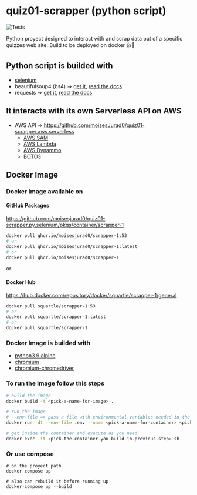 # quiz01-scrapper (python script)

![Tests](https://github.com/moisesjurad0/quiz01-scrapper.py.selenium/actions/workflows/main-pipeline.yml/badge.svg)

Python proyect designed to interact with and scrap data out of a specific quizzes web site.
Build to be deployed on docker :thumbsup::whale:

## Python script is builded with

- [selenium](https://www.selenium.dev/)
- beautifulsoup4 (bs4) => [get it](https://pypi.org/project/beautifulsoup4/), [read the docs](https://beautiful-soup-4.readthedocs.io/en/latest/).
- requests => [get it](https://pypi.org/project/requests/), [read the docs](https://requests.readthedocs.io/en/latest/).

## It interacts with its own Serverless API on AWS

- AWS API => <https://github.com/moisesJurad0/quiz01-scrapper.aws.serverless>
  - [AWS SAM](https://docs.aws.amazon.com/serverless-application-model/?icmpid=docs_homepage_compute)
  - [AWS Lambda](https://docs.aws.amazon.com/lambda/index.html)
  - [AWS Dynammo](https://docs.aws.amazon.com/dynamodb/index.html)  
  - [BOTO3](https://docs.aws.amazon.com/serverless-application-model/?icmpid=docs_homepage_compute)

## Docker Image

### Docker Image available on

#### GitHub Packages

<https://github.com/moisesjurad0/quiz01-scrapper.py.selenium/pkgs/container/scrapper-1>

```sh
docker pull ghcr.io/moisesjurad0/scrapper-1:53
# or
docker pull ghcr.io/moisesjurad0/scrapper-1:latest
# or 
docker pull ghcr.io/moisesjurad0/scrapper-1
```

or

#### Docker Hub

<https://hub.docker.com/repository/docker/squartle/scrapper-1/general>

```sh
docker pull squartle/scrapper-1:53
# or
docker pull squartle/scrapper-1:latest
# or 
docker pull squartle/scrapper-1
```

### Docker Image is builded with

- [python3.9:alpine](https://hub.docker.com/layers/library/python/3.9-alpine3.17/images/sha256-de1fbc63ac86f6a65d160df2bc4f31affd1c3fdbe9ea0f68e1ba85054f8d1c6e?context=explore)
- [chromium](https://pkgs.alpinelinux.org/package/edge/community/x86_64/chromium)
- [chromium-chromedriver](<https://pkgs.alpinelinux.org/package/edge/community/x86_64/chromium-chromedriver>)

### To run the Image follow this steps

```sh
# build the image
docker build -t <pick-a-name-for-image> .

# run the image
# --env-file => pass a file with environmental variables needed in the config.ini file
docker run -dt --env-file .env --name <pick-a-name-for-container> <pick-the-image-you-build-in-previous-step>

# get inside the container and execute as you need 
docker exec -it <pick-the-container-you-build-in-previous-step> sh
```

### Or use compose

```docker
# on the proyect path
docker compose up

# also can rebuild it before running up
docker-compose up --build
```
